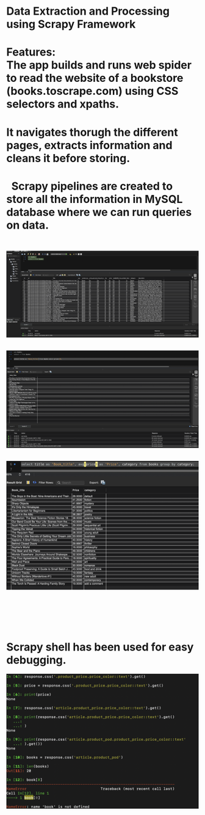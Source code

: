 # Data Extraction and Processing using Scrapy Framework

**Features:**   &nbsp;   
The app builds and runs web spider to read the website of a bookstore (books.toscrape.com) using CSS selectors and xpaths. &nbsp; 
=======
It navigates thorugh the different pages, extracts information and cleans it before storing. &nbsp; 
=======
&nbsp; 
Scrapy pipelines are created to store all the information in MySQL database where we can run queries on data.&nbsp; 
=======
&nbsp; 
 
![Alt text](Attachments/full_select.png?raw=true)&nbsp; 
&nbsp; 

![Alt text](Attachments/price.png?raw=true)&nbsp; 



![Alt text](Attachments/category.png?raw=true)&nbsp; 

&nbsp;  
=======
Scrapy shell has been used for easy debugging.&nbsp;
=======
![Alt text](Attachments/shell.png?raw=true)&nbsp; 
